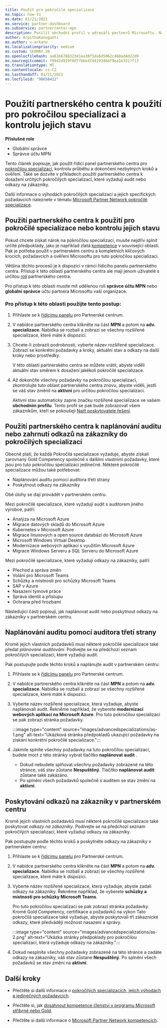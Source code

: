 ```yaml
---
title: Použít pro pokročilé specializace
ms.topic: how-to
ms.date: 01/21/2021
ms.service: partner-dashboard
ms.subservice: partnercenter-mpn
description: Posílit obchodní profil v adresáři partnerů Microsoftu. Naučte se používat Partnerské centrum k aplikování a získání pokročilých specializací.
author: ArpithaKanuganti
ms.author: v-arkanu
ms.localizationpriority: medium
ms.custom: SEOMAY.20
ms.openlocfilehash: aa616678832341ea38f5da6d5062c460ad4d22d9
ms.sourcegitcommit: f99424919f0d77bbe4f44293d84f9ea1e3317f13
ms.translationtype: MT
ms.contentlocale: cs-CZ
ms.lasthandoff: 01/21/2021
ms.locfileid: "98658412"
---
```

# <a name="use-partner-center-to-apply-for-advanced-specializations-and-check-their-status"></a>Použití partnerského centra k použití pro pokročilou specializaci a kontrolu jejich stavu

**Příslušné role**

- Globální správce
- Správce účtu MPN

Tento článek popisuje, jak použít řídicí panel partnerského centra pro [pokročilou specializaci](advanced-specializations.md), kontrolu průběhu a dokončení nezbytných kroků a ověření. Také se dozvíte v příkladech použití partnerského centra k dosažení určitých pokročilých specializací, které vyžadují audit nebo odkazy na zákazníky.

Další informace o výhodách pokročilých specializací a jejich specifických požadavcích naleznete v tématu [Microsoft Partner Network pokročilé specializace](https://partner.microsoft.com/membership/advanced-specialization).

## <a name="use-partner-center-to-apply-for-advanced-specializations-or-check-their-status"></a>Použití partnerského centra k použití pro pokročilé specializace nebo kontrolu jejich stavu

Pokud chcete získat nárok na pokročilou specializaci, musíte nejdřív splnit určité předpoklady, jako je například zlatá [kompetence](https://partner.microsoft.com/membership/competencies) v související oblasti. Pak je potřeba použít v partnerském centru a kompletních klíčových krocích, požadavcích a ověření Microsoftu pro tuto pokročilou specializaci.

Většina těchto procesů je k dispozici v rámci řídicího panelu partnerského centra. Přístup k této oblasti partnerského centra ale mají jenom uživatelé s určitou [rolí](permissions-overview.md) partnerského centra.

Pro přístup k této oblasti musíte mít udělenou roli **správce účtu MPN** nebo **globální správce** účtu partnera Microsoftu vaší organizace.

### <a name="follow-these-steps-to-access-this-area"></a>Pro přístup k této oblasti použijte tento postup:

1. Přihlaste se k [řídicímu panelu](https://partner.microsoft.com/dashboard/home) pro Partnerské centrum.

2. V nabídce partnerského centra klikněte na část **MPN** a potom na **adv. specializace**. Nabídka se rozbalí a zobrazí se všechny rozšířené specializace, které máte k dispozici.

3. Chcete-li zobrazit podrobnosti, vyberte název rozšířené specializace. Zobrazí se konkrétní požadavky a kroky, aktuální stav a odkazy na další kroky nebo prostředky.

   V této oblasti partnerského centra se můžete vrátit, abyste viděli aktuální stav směrem k dosažení jakékoli pokročilé specializace.

4. Až dokončíte všechny požadavky na pokročilou specializaci, zkontrolujte tuto oblast partnerského centra znovu, abyste viděli, jestli se váš stav změnil na **aktivní** pro určitou pokročilou specializaci.

   Aktivní stav automaticky zapne značku rozšířené specializace ve vašem **obchodním profilu**. Tento profil se pak bude zobrazovat všem zákazníkům, kteří se pokoušejí [Najít poskytovatele řešení](https://www.microsoft.com/solution-providers/home).

## <a name="use-partner-center-to-schedule-an-audit-or-include-customer-references-for-advanced-specializations"></a>Použití partnerského centra k naplánování auditu nebo zahrnutí odkazů na zákazníky do pokročilých specializací

Obecně platí, že každá Pokročilá specializace vyžaduje, abyste získali zarovnaný Gold Competency společně s dalšími vlastními požadavky, které jsou pro tuto pokročilou specializaci jedinečné. Některé pokročilé specializace můžou také potřebovat:

- Naplánování auditu pomocí auditora třetí strany
- Poskytnout odkazy na zákazníky

Obě úlohy se dají provádět v partnerském centru.

Mezi pokročilé specializace, které vyžadují audit s auditorem jiného výrobce, patří:

- Analýza na Microsoft Azure
- Migrace datových skladů do Microsoft Azure
- Kubernetes v Microsoft Azure
- Migrace linuxových a open source databází do Microsoft Azure
- Microsoft Windows Virtual Desktop
- Modernizace webových aplikací s využitím Microsoft Azure
- Migrace Windows Serveru a SQL Serveru do Microsoft Azure

Mezi pokročilé specializace, které vyžadují odkazy na zákazníky, patří:

- Přechod a správa změn
- Volání pro Microsoft Teams
- Schůzky a místnosti pro schůzky Microsoft Teams
- SAP v Azure
- Nasazení týmové práce
- Správa identit a přístupu
- Ochrana před hrozbami

Následující části popisují, jak naplánovat audit nebo poskytnout odkazy na zákazníky v partnerském centru.

## <a name="schedule-an-audit-with-a-third-party-auditor"></a>Naplánování auditu pomocí auditora třetí strany

Kromě jejich vlastních požadavků musí některé pokročilé specializace také předat *plánované auditování*. Podívejte se na předchozí seznam pokročilých specializací, které vyžadují audit.

Pak postupujte podle těchto kroků a naplánujte audit v partnerském centru:

1. Přihlaste se k [řídicímu panelu](https://partner.microsoft.com/dashboard/home) pro Partnerské centrum.

2. V nabídce partnerského centra klikněte na část **MPN** a potom na **adv. specializace**. Nabídka se rozbalí a zobrazí se všechny rozšířené specializace, které máte k dispozici.

3. Vyberte název rozšířené specializace, která vyžaduje, abyste naplánovali audit. Řekněme například, že vyberete **modernizaci webových aplikací na Microsoft Azure**. Pro tuto pokročilou specializaci se pak zobrazí stránka požadavky.

   :::image type="content" source="images/advancedspecializations/as-1.png" alt-text="Ukázková stránka předpokladů ukazující požadavky na získání konkrétní pokročilé specializace.":::

4. Jakmile splníte všechny požadavky na tuto pokročilou specializaci, budete moct z této stránky vybrat tlačítko **naplánovat audit** .

   - Dokud nebudete splňovat všechny požadavky zobrazené na této stránce, váš stav zůstane **Nespuštěný**. Tlačítko **naplánovat audit** zůstane také zakázáno. 
   - Po splnění všech požadavků společně s auditem se stav změní na **aktivní**.

## <a name="provide-customer-references-in-partner-center"></a>Poskytování odkazů na zákazníky v partnerském centru

Kromě jejich vlastních požadavků musí některé pokročilé specializace také poskytovat *odkazy na zákazníky*. Podívejte se na předchozí seznam pokročilých specializací, které vyžadují odkazy na zákazníky.

Pak postupujte podle těchto kroků a poskytněte odkazy na zákazníky v partnerském centru:

1. Přihlaste se k [řídicímu panelu](https://partner.microsoft.com/dashboard/home) pro Partnerské centrum.

2. V nabídce partnerského centra klikněte na část **MPN** a potom na **adv. specializace**. Nabídka se rozbalí a zobrazí se všechny rozšířené specializace, které máte k dispozici.

3. Vyberte název rozšířené specializace, která vyžaduje, abyste zadali odkazy na zákazníky. Řekněme například, že vyberete **schůzky a místnosti pro schůzky Microsoft Teams**.

   Pro tuto pokročilou specializaci se pak zobrazí stránka požadavky. Kromě Gold Competency, certifikace a požadavků na výkon Tato pokročilá specializace také vyžaduje, abyste poskytovali tři zákaznické odkazy, které předvádějí možnost nasazení a správy.

   :::image type="content" source="images/advancedspecializations/as-2.png" alt-text="Ukázka stránky předpoklady pro pokročilou specializaci, která vyžaduje odkazy na zákazníky.":::

4. Dokud nesplníte všechny požadavky zobrazené na této stránce a zadáte odkazy na zákazníky, váš stav zůstane **Nespuštěný**. Po splnění všech požadavků se stav změní na **aktivní**.

## <a name="next-steps"></a>Další kroky

- Přečtěte si další informace o [pokročilých specializacích, jejich výhodách a jedinečných požadavcích](https://partner.microsoft.com/membership/advanced-specialization).

- Přečtěte si, jak [dosáhnout kompetence členství v programu Microsoft stříbrné nebo Gold](learn-about-competencies.md).

- Přečtěte si další informace o [Microsoft Partner Network kompetencích](https://partner.microsoft.com/membership/competencies).
